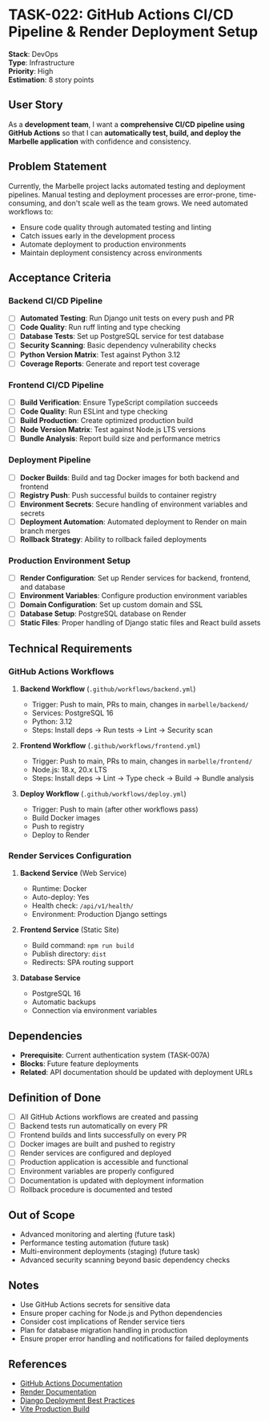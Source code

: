 # TASK-022: GitHub Actions CI/CD Pipeline & Render Deployment Setup

**Stack**: DevOps  
**Type**: Infrastructure  
**Priority**: High  
**Estimation**: 8 story points  

## User Story

As a **development team**, I want a **comprehensive CI/CD pipeline using GitHub Actions** so that I can **automatically test, build, and deploy the Marbelle application** with confidence and consistency.

## Problem Statement

Currently, the Marbelle project lacks automated testing and deployment pipelines. Manual testing and deployment processes are error-prone, time-consuming, and don't scale well as the team grows. We need automated workflows to:

- Ensure code quality through automated testing and linting
- Catch issues early in the development process
- Automate deployment to production environments
- Maintain deployment consistency across environments

## Acceptance Criteria

### Backend CI/CD Pipeline
- [ ] **Automated Testing**: Run Django unit tests on every push and PR
- [ ] **Code Quality**: Run ruff linting and type checking
- [ ] **Database Tests**: Set up PostgreSQL service for test database
- [ ] **Security Scanning**: Basic dependency vulnerability checks
- [ ] **Python Version Matrix**: Test against Python 3.12
- [ ] **Coverage Reports**: Generate and report test coverage

### Frontend CI/CD Pipeline
- [ ] **Build Verification**: Ensure TypeScript compilation succeeds
- [ ] **Code Quality**: Run ESLint and type checking
- [ ] **Build Production**: Create optimized production build
- [ ] **Node Version Matrix**: Test against Node.js LTS versions
- [ ] **Bundle Analysis**: Report build size and performance metrics

### Deployment Pipeline
- [ ] **Docker Builds**: Build and tag Docker images for both backend and frontend
- [ ] **Registry Push**: Push successful builds to container registry
- [ ] **Environment Secrets**: Secure handling of environment variables and secrets
- [ ] **Deployment Automation**: Automated deployment to Render on main branch merges
- [ ] **Rollback Strategy**: Ability to rollback failed deployments

### Production Environment Setup
- [ ] **Render Configuration**: Set up Render services for backend, frontend, and database
- [ ] **Environment Variables**: Configure production environment variables
- [ ] **Domain Configuration**: Set up custom domain and SSL
- [ ] **Database Setup**: PostgreSQL database on Render
- [ ] **Static Files**: Proper handling of Django static files and React build assets

## Technical Requirements

### GitHub Actions Workflows

1. **Backend Workflow** (`.github/workflows/backend.yml`)
   - Trigger: Push to main, PRs to main, changes in `marbelle/backend/`
   - Services: PostgreSQL 16
   - Python: 3.12
   - Steps: Install deps → Run tests → Lint → Security scan

2. **Frontend Workflow** (`.github/workflows/frontend.yml`)
   - Trigger: Push to main, PRs to main, changes in `marbelle/frontend/`
   - Node.js: 18.x, 20.x LTS
   - Steps: Install deps → Lint → Type check → Build → Bundle analysis

3. **Deploy Workflow** (`.github/workflows/deploy.yml`)
   - Trigger: Push to main (after other workflows pass)
   - Build Docker images
   - Push to registry
   - Deploy to Render

### Render Services Configuration

1. **Backend Service** (Web Service)
   - Runtime: Docker
   - Auto-deploy: Yes
   - Health check: `/api/v1/health/`
   - Environment: Production Django settings

2. **Frontend Service** (Static Site)
   - Build command: `npm run build`
   - Publish directory: `dist`
   - Redirects: SPA routing support

3. **Database Service**
   - PostgreSQL 16
   - Automatic backups
   - Connection via environment variables

## Dependencies

- **Prerequisite**: Current authentication system (TASK-007A)
- **Blocks**: Future feature deployments
- **Related**: API documentation should be updated with deployment URLs

## Definition of Done

- [ ] All GitHub Actions workflows are created and passing
- [ ] Backend tests run automatically on every PR
- [ ] Frontend builds and lints successfully on every PR
- [ ] Docker images are built and pushed to registry
- [ ] Render services are configured and deployed
- [ ] Production application is accessible and functional
- [ ] Environment variables are properly configured
- [ ] Documentation is updated with deployment information
- [ ] Rollback procedure is documented and tested

## Out of Scope

- Advanced monitoring and alerting (future task)
- Performance testing automation (future task)
- Multi-environment deployments (staging) (future task)
- Advanced security scanning beyond basic dependency checks

## Notes

- Use GitHub Actions secrets for sensitive data
- Ensure proper caching for Node.js and Python dependencies
- Consider cost implications of Render service tiers
- Plan for database migration handling in production
- Ensure proper error handling and notifications for failed deployments

## References

- [GitHub Actions Documentation](https://docs.github.com/en/actions)
- [Render Documentation](https://render.com/docs)
- [Django Deployment Best Practices](https://docs.djangoproject.com/en/5.2/howto/deployment/)
- [Vite Production Build](https://vitejs.dev/guide/build.html)